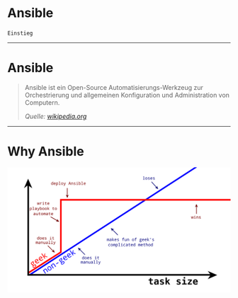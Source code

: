  Ansible
========
``Einstieg``

----

 Ansible
=======
> Ansible ist ein Open-Source Automatisierungs-Werkzeug zur Orchestrierung und allgemeinen Konfiguration und Administration von Computern.
> 
> *Quelle: [wikipedia.org](https://de.wikipedia.org/wiki/Ansible)*

----

 Why Ansible
============

![why ansible](.media/why_ansible.svg "why ansible")
